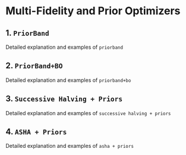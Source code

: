 # Multi-Fidelity and Prior Optimizers

## 1. `PriorBand`

Detailed explanation and examples of `priorband`

## 2. `PriorBand+BO`

Detailed explanation and examples of `priorband+bo`

## 3. `Successive Halving + Priors`

Detailed explanation and examples of `successive halving + priors`

## 4. `ASHA + Priors`

Detailed explanation and examples of `asha + priors`
